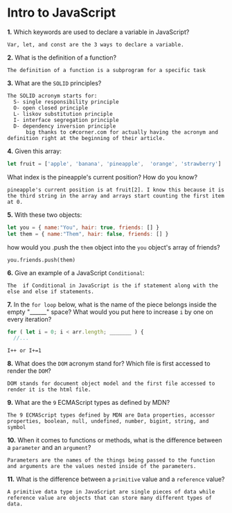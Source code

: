# Intro to JavaScript

**1.** Which keywords are used to declare a variable in JavaScript?
<!-- enter you answer in the space below -->
```
Var, let, and const are the 3 ways to declare a variable.
```
**2.** What is the definition of a function?
<!-- enter you answer in the space below -->
```
The definition of a function is a subprogram for a specific task
```
**3.** What are the `SOLID` principles?
<!-- enter you answer in the space below -->
```
The SOLID acronym starts for:
  S- single responsibility principle
  O- open closed principle
  L- liskov substitution principle
  I- interface segregation principle 
  D- dependency inversion principle
      big thanks to c#corner.com for actually having the acronym and definition right at the beginning of their article.
```
**4.** Given this array: 
```js
let fruit = ['apple', 'banana', 'pineapple',  'orange', 'strawberry']
``` 
What index is the pineapple's current position? How do you know?
<!-- enter you answer in the space below -->
```
pineapple's current position is at fruit[2]. I know this because it is the third string in the array and arrays start counting the first item at 0.
```
**5.** With these two objects: 
```js
let you = { name:"You", hair: true, friends: [] }
let them = { name:"Them", hair: false, friends: [] }
```
how would you .push the `them` object into the `you` object's array of friends?
<!-- enter you answer in the space below -->
```
you.friends.push(them)
```

**6.** Give an example of a JavaScript `Conditional`:
<!-- enter you answer in the space below -->
```
The  if Conditional in JavaScript is the if statement along with the else and else if statements.
```
**7.** In the `for loop` below, what is the name of the piece belongs inside the empty "______" space? What would you put here to increase `i` by one on every iteration?
```js
for ( let i = 0; i < arr.length; _______ ) {
  //...
```
<!-- enter you answer in the space below -->
```
I++ or I+=1
```
**8.** What does the `DOM` acronym stand for? Which file is first accessed to render the `DOM`?
<!-- enter you answer in the space below -->
```
DOM stands for document object model and the first file accessed to render it is the html file.
```

**9.** What are the `9` ECMAScript types as defined by MDN?
<!-- enter you answer in the space below -->
```
The 9 ECMAScript types defined by MDN are Data properties, accessor properties, boolean, null, undefined, number, bigint, string, and symbol
```
**10.** When it comes to functions or methods, what is the difference between a `parameter` and an `argument`?
<!-- enter you answer in the space below -->
```
Parameters are the names of the things being passed to the function and arguments are the values nested inside of the parameters.
```
**11.** What is the difference between a `primitive` value and a `reference` value?
<!-- enter you answer in the space below -->
```
A primitive data type in JavaScript are single pieces of data while reference value are objects that can store many different types of data.
```